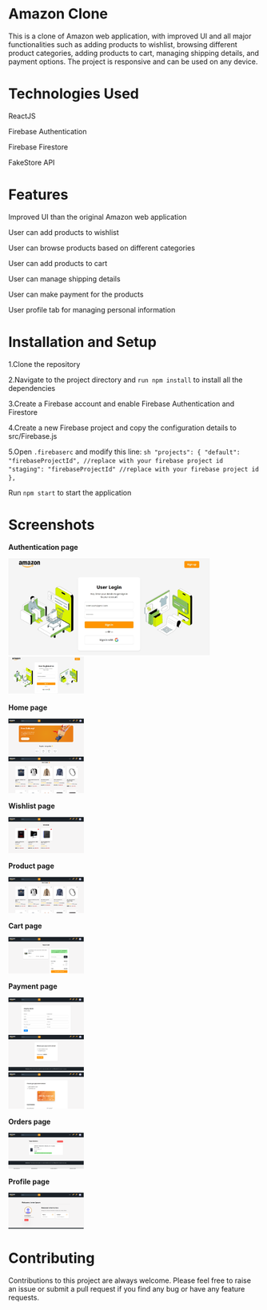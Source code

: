 # Amazon Clone

This is a clone of Amazon web application, with improved UI and all major functionalities such as adding products to wishlist, browsing different product categories, adding products to cart, managing shipping details, and payment options. The project is responsive and can be used on any device.

# Technologies Used

ReactJS

Firebase Authentication

Firebase Firestore

FakeStore API


# Features

Improved UI than the original Amazon web application

User can add products to wishlist

User can browse products based on different categories

User can add products to cart

User can manage shipping details

User can make payment for the products

User profile tab for managing personal information


# Installation and Setup


1.Clone the repository

2.Navigate to the project directory and `run npm install` to install all the dependencies

3.Create a Firebase account and enable Firebase Authentication and Firestore

4.Create a new Firebase project and copy the configuration details to src/Firebase.js

5.Open `.firebaserc` and modify this line:
    ```sh
    "projects": {
        "default": "firebaseProjectId", //replace with your firebase project id
        "staging": "firebaseProjectId" //replace with your firebase project id
    },
    ```

Run `npm start` to start the application


# Screenshots

**Authentication page**

<div>
  <img src="./screenshots/Screenshot_3-3-2025_12640_localhost.jpeg" width="80%" height="80%"/>
</div>

<div>
  <img src="./screenshots/Screenshot_3-3-2025_12749_localhost.jpeg" width="30%" height="30%"/>
</div>


**Home page**

<div>
  <img src="./screenshots/Screenshot 2025-03-03 121404.png" width="30%" height="30%"/>
</div>

<div>
  <img src="./screenshots/Screenshot 2025-03-03 121419.png" width="30%" height="30%"/>
</div>


**Wishlist page**

<div>
  <img src="./screenshots/Screenshot 2025-03-03 122518.png" width="30%" height="30%"/>
</div>


**Product page**

<div>
  <img src="./screenshots/Screenshot 2025-03-03 121419.png" width="30%" height="30%"/>
</div>


**Cart page**

<div>
  <img src="./screenshots/Screenshot 2025-03-03 121439.png" width="30%" height="30%"/>
</div>


**Payment page**

<div>
  <img src="./screenshots/Screenshot 2025-03-03 122805.png" width="30%" height="30%"/>
</div>

<div>
  <img src="./screenshots/Screenshot 2025-03-03 122821.png" width="30%" height="30%"/>
</div>

<div>
  <img src="./screenshots/Screenshot 2025-03-03 123149.png" width="30%" height="30%"/>
</div>


**Orders page**

<div>
  <img src="./screenshots/Screenshot 2025-03-03 121459.png" width="30%" height="30%"/>
</div>


**Profile page**

<div>
  <img src="./screenshots/Screenshot 2025-03-03 121519.png" width="30%" height="30%"/>
</div>


# Contributing


Contributions to this project are always welcome. Please feel free to raise an issue or submit a pull request if you find any bug or have any feature requests.

